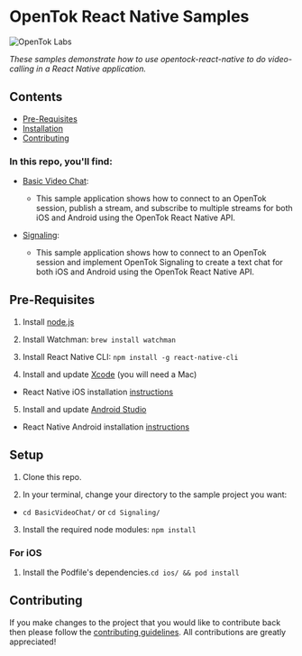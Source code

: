 # OpenTok React Native Samples

![OpenTok Labs](https://d26dzxoao6i3hh.cloudfront.net/items/0U1R0a0e2g1E361H0x3c/Image%202017-11-22%20at%2012.16.38%20PM.png?v=2507a2df)

*These samples demonstrate how to use opentock-react-native to do video-calling
in a React Native application.*

## Contents

- [Pre-Requisites](#pre-requisites)
- [Installation](#installation)
- [Contributing](#contributing)

### In this repo, you'll find:

 * [Basic Video Chat](https://github.com/opentok/opentok-react-native-samples/tree/master/BasicVideoChat):
    * This sample application shows how to connect to an OpenTok session,
    publish a stream, and subscribe to multiple streams for both iOS and
    Android using the OpenTok React Native API.

 * [Signaling](https://github.com/opentok/opentok-react-native-samples/tree/master/Signaling):
    * This sample application shows how to connect to an OpenTok session and implement OpenTok Signaling to create a text chat for both iOS and Android using the OpenTok React Native API.

## Pre-Requisites

1. Install [node.js](https://nodejs.org/)

2. Install Watchman: `brew install watchman`

3. Install React Native CLI: `npm install -g react-native-cli`

4. Install and update [Xcode](https://developer.apple.com/xcode/) (you will need a Mac)
* React Native iOS installation [instructions](https://facebook.github.io/react-native/docs/getting-started.html)

5. Install and update [Android Studio](https://developer.android.com/studio/index.html)
* React Native Android installation [instructions](https://facebook.github.io/react-native/docs/getting-started.html)

## Setup

1. Clone this repo.

2. In your terminal, change your directory to the sample project you want:

  - `cd BasicVideoChat/` or `cd Signaling/`

3. Install the required node modules: `npm install`

### For iOS

1. Install the Podfile's dependencies.`cd ios/ && pod install`

## Contributing

If you make changes to the project that you would like to contribute back
then please follow the [contributing guidelines](CONTRIBUTING.md).
All contributions are greatly appreciated!

